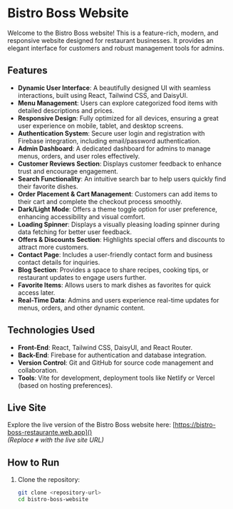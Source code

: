 # Bistro Boss Website  

Welcome to the Bistro Boss website! This is a feature-rich, modern, and responsive website designed for restaurant businesses. It provides an elegant interface for customers and robust management tools for admins.  

## Features  

- **Dynamic User Interface**: A beautifully designed UI with seamless interactions, built using React, Tailwind CSS, and DaisyUI.  
- **Menu Management**: Users can explore categorized food items with detailed descriptions and prices.  
- **Responsive Design**: Fully optimized for all devices, ensuring a great user experience on mobile, tablet, and desktop screens.  
- **Authentication System**: Secure user login and registration with Firebase integration, including email/password authentication.  
- **Admin Dashboard**: A dedicated dashboard for admins to manage menus, orders, and user roles effectively.  
- **Customer Reviews Section**: Displays customer feedback to enhance trust and encourage engagement.  
- **Search Functionality**: An intuitive search bar to help users quickly find their favorite dishes.  
- **Order Placement & Cart Management**: Customers can add items to their cart and complete the checkout process smoothly.  
- **Dark/Light Mode**: Offers a theme toggle option for user preference, enhancing accessibility and visual comfort.  
- **Loading Spinner**: Displays a visually pleasing loading spinner during data fetching for better user feedback.  
- **Offers & Discounts Section**: Highlights special offers and discounts to attract more customers.  
- **Contact Page**: Includes a user-friendly contact form and business contact details for inquiries.  
- **Blog Section**: Provides a space to share recipes, cooking tips, or restaurant updates to engage users further.  
- **Favorite Items**: Allows users to mark dishes as favorites for quick access later.  
- **Real-Time Data**: Admins and users experience real-time updates for menus, orders, and other dynamic content.  

## Technologies Used  

- **Front-End**: React, Tailwind CSS, DaisyUI, and React Router.  
- **Back-End**: Firebase for authentication and database integration.  
- **Version Control**: Git and GitHub for source code management and collaboration.  
- **Tools**: Vite for development, deployment tools like Netlify or Vercel (based on hosting preferences).  

## Live Site  

Explore the live version of the Bistro Boss website here: [https://bistro-boss-restaurante.web.app]()  
*(Replace `#` with the live site URL)*  

## How to Run  

1. Clone the repository:  
   ```bash  
   git clone <repository-url>  
   cd bistro-boss-website  
